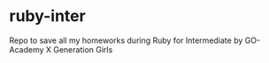 # ruby-inter
Repo to save all my homeworks during Ruby for Intermediate by GO-Academy X Generation Girls

